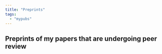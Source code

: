 ```yaml
---
title: "Preprints"
tags:
  - "mypubs"
---
```


## Preprints of my papers that are undergoing peer review